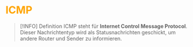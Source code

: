# <font color = "orange">ICMP</font>
>[!INFO] Definition
>ICMP steht für **Internet Control Message Protocol**. Dieser Nachrichtentyp wird als Statusnachrichten geschickt, um andere Router und Sender zu informieren. 



